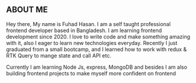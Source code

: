 ## ABOUT ME

Hey there, My name is Fuhad Hasan. I am a self taught professional frontend developer based in Bangladesh. I am learning frontend development since 2020. I love to write code and make something amazing with it, also I eager to learn new technologies everyday. Recently I just graduated from a small bootcamp, and I learned how to work with redux & RTK Query to mange state and call API etc.

Currently I am learning Node Js, express, MongoDB and besides I am also building frontend projects to make myself more confident on frontend
<!--
**fuhad479/fuhad479** is a ✨ _special_ ✨ repository because its `README.md` (this file) appears on your GitHub profile.

Here are some ideas to get you started:

- 🔭 I’m currently working on ...
- 🌱 I’m currently learning ...
- 👯 I’m looking to collaborate on ...
- 🤔 I’m looking for help with ...
- 💬 Ask me about ...
- 📫 How to reach me: ...
- 😄 Pronouns: ...
- ⚡ Fun fact: ...
-->
